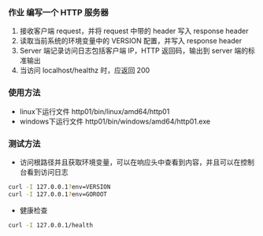 ### 作业 编写一个 HTTP 服务器

1. 接收客户端 request，并将 request 中带的 header 写入 response header
2. 读取当前系统的环境变量中的 VERSION 配置，并写入 response header
3. Server 端记录访问日志包括客户端 IP，HTTP 返回码，输出到 server 端的标准输出
4. 当访问 localhost/healthz 时，应返回 200

### 使用方法

* linux下运行文件 http01/bin/linux/amd64/http01
* windows下运行文件 http01/bin/windows/amd64/http01.exe 

### 测试方法
* 访问根路径并且获取环境变量，可以在响应头中查看到内容，并且可以在控制台看到访问日志
```bash
curl -I 127.0.0.1?env=VERSION
curl -I 127.0.0.1?env=GOROOT 
```
* 健康检查
```bash
curl -I 127.0.0.1/health
```

